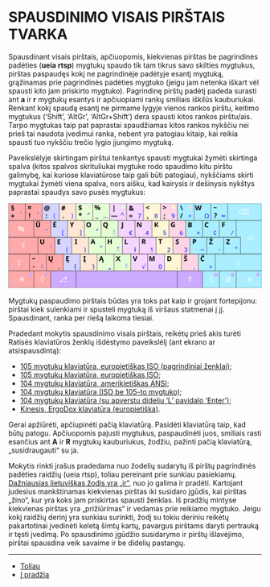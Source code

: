 
# SPAUSDINIMO VISAIS PIRŠTAIS TVARKA

Spausdinant visais pirštais, apčiuopomis, kiekvienas pirštas be pagrindinės padėties (__ueia rtsp__) mygtukų spaudo tik tam tikrus savo skilties mygtukus, pirštas paspaudęs kokį ne pagrindinėje padėtyje esantį mygtuką, grąžinamas prie pagrindinės padėties mygtuko (jeigu jam netenka iškart vėl spausti kito jam priskirto mygtuko). Pagrindinę pirštų padėtį padeda surasti ant __a__ ir __r__ mygtukų esantys ir apčiuopiami rankų smiliais iškilūs kauburiukai. Renkant kokį spaudą esantį ne pirmame lygyje vienos rankos pirštu, keitimo mygtukus (‘Shift’, ‘AltGr’, ‘AltGr+Shift’) dera spausti kitos rankos pirštu/ais. Tarpo mygtukas taip pat paprastai spaudžiamas kitos rankos nykščiu nei prieš tai naudota įvedimui ranka, nebent yra patogiau kitaip, kai reikia spausti tuo nykščiu trečio lygio įjungimo mygtuką.

Paveikslėlyje skirtingam pirštui tenkantys spausti mygtukai žymėti skirtinga spalva (kitos spalvos skrituliukai mygtuke rodo spaudimo kitu pirštu galimybę, kai kuriose klaviatūrose taip gali būti patogiau), nykščiams skirti mygtukai žymėti viena spalva, nors aišku, kad kairysis ir dešinysis nykštys paprastai spaudys savo pusės mygtukus:

![Spausdinimo tvarka](images/ratise_spaudotvarka.svg)

Mygtukų paspaudimo pirštais būdas yra toks pat kaip ir grojant fortepijonu: pirštai kiek sulenkiami ir spusteli mygtuką iš viršaus statmenai į jį. Spausdinant, ranka per riešą laikoma tiesiai.

Pradedant mokytis spausdinimo visais pirštais, reikėtų prieš akis turėti Ratisės klaviatūros ženklų išdėstymo paveikslėlį (ant ekrano ar atsispausdintą):

  - [105 mygtukų klaviatūra, europietiškas ISO (pagrindiniai ženklai)](images/ratise_spausdai.png);
  - [105 mygtukų klaviatūra, europietiškas ISO](images/ratise_105.png);
  - [104 mygtukų klaviatūra, amerikietiškas ANSI](images/ratise_104_1.png);
  - [104 mygtukų klaviatūra (ISO be 105-to mygtuko)](images/ratise_104_3.png);
  - [104 mygtukų klaviatūra (su apverstu dideliu ‘L’ pavidalo ‘Enter’)](images/ratise_104_2.png);
  - [Kinesis, ErgoDox klaviatūra (europietiška)](images/ratise_kinesis.png).


Gerai apžiūrėti, apčiupinėti pačią klaviatūrą. Pasidėti klaviatūrą taip, kad būtų patogu. Apčiuopomis pajusti mygtukus, paspaudinėti juos, smiliais rasti esančius ant __A__ ir __R__ mygtukų kauburiukus, žodžiu, pažinti pačią klaviatūrą, „susidraugauti“ su ja.

Mokytis rinkti įrašus pradedama nuo žodelių sudarytų iš pirštų pagrindinės padėties raidžių (ueia rtsp), toliau pereinant prie sunkiau pasiekiamų. [Dažniausias lietuviškas žodis yra „ir“](dazn_zod.txt), nuo jo galima ir pradėti. Kartojant judesius mankštinamas kiekvienas pirštas iki susidaro įgūdis, kai pirštas „žino“, kur yra koks jam priskirtas spausti ženklas. Iš pradžių mintyse kiekvienas pirštas yra „prižiūrimas“ ir vedamas prie reikiamo mygtuko. Jeigu kokį raidžių derinį yra sunkiau surinkti, žodį su tokiu deriniu reikėtų pakartotinai įvedinėti keletą šimtų kartų, pavargus pirštams daryti pertrauką ir tęsti įvedimą. Po spausdinimo įgūdžio susidarymo ir pirštų išlavėjimo, pirštai spausdina veik savaime ir be didelių pastangų.


-------------------------
+ [Toliau](testies_mygtukai.md)
+ [Į pradžią](../README.md)
